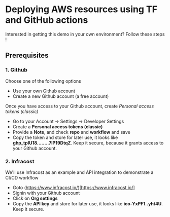 # Deploying AWS resources using TF and GitHub actions
Interested in getting this demo in your own environment? Follow these steps !

## Prerequisites
### 1. Github
Choose one of the following options
- Use your own Github account
- Create a new Github account (a free account)

Once you have access to your Github account, create *Personal access tokens (classic)*
- Go to your Account -> Settings ->  Developer Settings
- Create a **Personal access tokens (classic)**
- Provide a **Note**, and check **repo** and **workflow** and save
- Copy the token and store for later use, it looks like **ghp_tpIU18........7lP19DtqZ**. Keep it secure, because it grants access to your Github account.

### 2. Infracost
We'll use Infracost as an example and API integration to demonstrate a CI/CD workflow
- Goto (https://www.infracost.io/)[https://www.infracost.io/]
- Signin with your Github account
- Click on **Org settings**
- Copy the **API key** and store for later use, it looks like **ico-YxPF1..yht4U**. Keep it secure.
